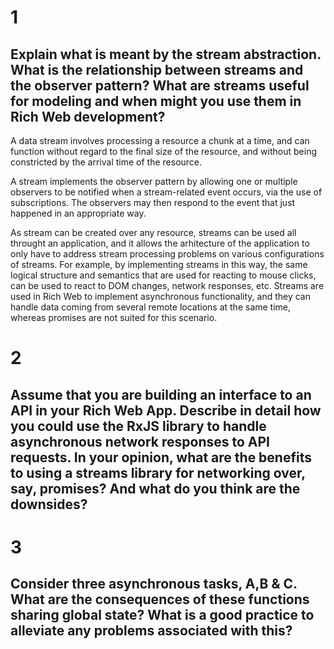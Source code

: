 # 1

## Explain what is meant by the stream abstraction. What is the relationship between streams and the observer pattern? What are streams useful for modeling and when might you use them in Rich Web development?

A data stream involves processing a resource a chunk at a time, and can function without regard to the final size of the resource, and without being constricted by the arrival time of the resource.

A stream implements the observer pattern by allowing one or multiple observers to be notified when a stream-related event occurs, via the use of subscriptions. The observers may then respond to the event that just happened in an appropriate way.

As stream can be created over any resource, streams can be used all throught an application, and it allows the arhitecture of the application to only have to address stream processing problems on various configurations of streams. For example, by implementing streams in this way, the same logical structure and semantics that are used for reacting to mouse clicks, can be used to react to DOM changes, network responses, etc. Streams are used in Rich Web to implement asynchronous functionality, and they can handle data coming from several remote locations at the same time, whereas promises are not suited for this scenario.


# 2

## Assume that you are building an interface to an API in your Rich Web App. Describe in detail how you could use the RxJS library to handle asynchronous network responses to API requests. In your opinion, what are the benefits to using a streams library for networking over, say, promises? And what do you think are the downsides?

# 3

## Consider three asynchronous tasks, A,B & C. What are the consequences of these functions sharing global state? What is a good practice to alleviate any problems associated with this?